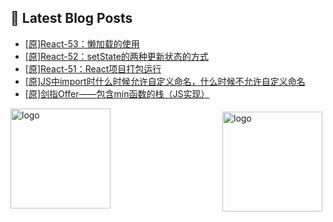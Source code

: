 ## 📕 Latest Blog Posts

<!-- BLOG-POST-LIST:START -->
- [[原]React-53：懒加载的使用](https://blog.csdn.net/sinat_41696687/article/details/115911774)
- [[原]React-52：setState的两种更新状态的方式](https://blog.csdn.net/sinat_41696687/article/details/115905905)
- [[原]React-51：React项目打包运行](https://blog.csdn.net/sinat_41696687/article/details/115897941)
- [[原]JS中import时什么时候允许自定义命名，什么时候不允许自定义命名](https://blog.csdn.net/sinat_41696687/article/details/115895716)
- [[原]剑指Offer——包含min函数的栈（JS实现）](https://blog.csdn.net/sinat_41696687/article/details/115890632)
<!-- BLOG-POST-LIST:END -->
<img src="https://github-readme-stats.vercel.app/api?username=qq1120637483&show_icons=true" alt="logo" height="160" align="right" style="margin: 5px; margin-bottom: 20px;" />

<img src="https://github-profile-trophy.vercel.app/?username=qq1120637483&theme=flat&column=7" alt="logo" height="160" align="center" style="margin: auto; margin-bottom: 20px;" />


<!--
**qq1120637483/qq1120637483** is a ✨ _special_ ✨ repository because its `README.md` (this file) appears on your GitHub profile.

Here are some ideas to get you started:

- 🔭 I’m currently working on ...
- 🌱 I’m currently learning ...
- 👯 I’m looking to collaborate on ...
- 🤔 I’m looking for help with ...
- 💬 Ask me about ...
- 📫 How to reach me: ...
- 😄 Pronouns: ...
- ⚡ Fun fact: ...
-->
